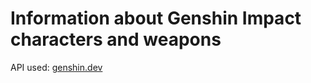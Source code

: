 # Information about Genshin Impact characters and weapons

API used: <a href="https://genshin.dev/">genshin.dev<a>

